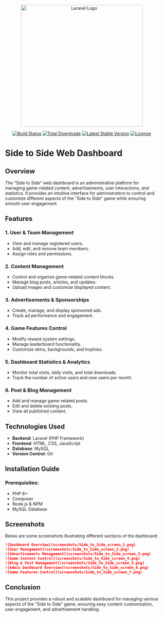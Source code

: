 <p align="center"><a href="https://laravel.com" target="_blank"><img src="https://raw.githubusercontent.com/laravel/art/master/logo-lockup/5%20SVG/2%20CMYK/1%20Full%20Color/laravel-logolockup-cmyk-red.svg" width="400" alt="Laravel Logo"></a></p>

<p align="center">
<a href="https://github.com/laravel/framework/actions"><img src="https://github.com/laravel/framework/workflows/tests/badge.svg" alt="Build Status"></a>
<a href="https://packagist.org/packages/laravel/framework"><img src="https://img.shields.io/packagist/dt/laravel/framework" alt="Total Downloads"></a>
<a href="https://packagist.org/packages/laravel/framework"><img src="https://img.shields.io/packagist/v/laravel/framework" alt="Latest Stable Version"></a>
<a href="https://packagist.org/packages/laravel/framework"><img src="https://img.shields.io/packagist/l/laravel/framework" alt="License"></a>
</p>

# Side to Side Web Dashboard

## Overview
The "Side to Side" web dashboard is an administrative platform for managing game-related content, advertisements, user interactions, and statistics. It provides an intuitive interface for administrators to control and customize different aspects of the "Side to Side" game while ensuring smooth user engagement.

## Features

### 1. **User & Team Management**
- View and manage registered users.
- Add, edit, and remove team members.
- Assign roles and permissions.

### 2. **Content Management**
- Control and organize game-related content blocks.
- Manage blog posts, articles, and updates.
- Upload images and customize displayed content.

### 3. **Advertisements & Sponsorships**
- Create, manage, and display sponsored ads.
- Track ad performance and engagement.

### 4. **Game Features Control**
- Modify reward system settings.
- Manage leaderboard functionality.
- Customize skins, backgrounds, and trophies.

### 5. **Dashboard Statistics & Analytics**
- Monitor total visits, daily visits, and total downloads.
- Track the number of active users and new users per month.

### 6. **Post & Blog Management**
- Add and manage game-related posts.
- Edit and delete existing posts.
- View all published content.

## Technologies Used
- **Backend**: Laravel (PHP Framework)
- **Frontend**: HTML, CSS, JavaScript
- **Database**: MySQL
- **Version Control**: Git

## Installation Guide
### Prerequisites:
- PHP 8+
- Composer
- Node.js & NPM
- MySQL Database


## Screenshots
Below are some screenshots illustrating different sections of the dashboard:

```md
![Dashboard Overview](screenshots/Side_to_Side_screen_1.png)
![User Management](screenshots/Side_to_Side_screen_2.png)
![Advertisements Management](screenshots/Side_to_Side_screen_3.png)
![Game Content Control](screenshots/Side_to_Side_screen_4.png)
![Blog & Post Management](screenshots/Side_to_Side_screen_5.png)
![Admin Dashboard Overview](screenshots/Side_to_Side_screen_6.png)
![Game Features Control](screenshots/Side_to_Side_screen_7.png)
```

## Conclusion
This project provides a robust and scalable dashboard for managing various aspects of the "Side to Side" game, ensuring easy content customization, user engagement, and advertisement handling.

